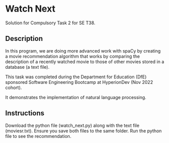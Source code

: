 # Watch Next
Solution for Compulsory Task 2 for SE T38.

## Description
In this program, we are doing more advanced work with spaCy by creating a movie recommendation algorithm that works by comparing the description of a recently watched movie to those of other movies stored in a database (a text file).

This task was completed during the Department for Education (DfE) sponsored Software Engineering Bootcamp at HyperionDev (Nov 2022 cohort).

It demonstrates the implementation of natural language processing.

## Instructions
Download the python file (watch_next.py) along with the text file (moviesr.txt). Ensure you save both files to the same folder.
Run the python file to see the recommendation.
